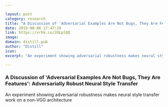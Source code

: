 ```yaml
---

layout: post
category: research
title: "A Discussion of 'Adversarial Examples Are Not Bugs, They Are Features': Adversarially Robust Neural Style Transfer"
date: 2019-08-06 17:47:29
link: https://vrhk.co/2OLplQQ
image: 
domain: distill.pub
author: "Distill"
icon: 
excerpt: "An experiment showing adversarial robustness makes neural style transfer work on a non-VGG architecture"

---
```


### A Discussion of 'Adversarial Examples Are Not Bugs, They Are Features': Adversarially Robust Neural Style Transfer

An experiment showing adversarial robustness makes neural style transfer work on a non-VGG architecture